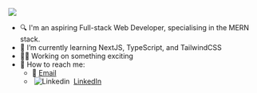 <!-- Typing SVG by DenverCoder1 - https://github.com/DenverCoder1/readme-typing-svg -->
<a><img src="https://readme-typing-svg.demolab.com/?lines=%F0%9F%91%8B+Hi+there,+I%27m+Thomas;IT+graduate+from+UTAS&font=Fira%20Code&center=true&width=440&height=45&color=f75c7e&vCenter=true&pause=1000&size=22" /></a>

- 🔍 I'm an aspiring Full-stack Web Developer, specialising in the MERN stack. 
- 🌱 I’m currently learning NextJS, TypeScript, and TailwindCSS
- 👨‍💻 Working on something exciting
- 💬 How to reach me:
  - 📧 [Email](mailto:thong.dang0903@gmail.com)
  - &nbsp;![Linkedin](https://i.stack.imgur.com/gVE0j.png) &nbsp;[LinkedIn](https://www.linkedin.com/in/minh-thong-dang-856b601a3/)
